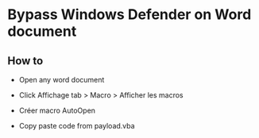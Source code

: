 # Bypass Windows Defender on Word document

## How to

* Open any word document

* Click  Affichage tab > Macro > Afficher les macros

* Créer macro AutoOpen

* Copy paste code from payload.vba

